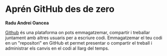 
# Aprén GitHub des de zero

**Radu Andrei Oancea**

[Github](https://github.com/) és una plataforma on pots emmagatzemar, compartir i treballar juntament amb altres usuaris per a escriure codi. Emmagatzemar el teu codi en un "repositori" en GitHub et permet
presentar o compartir el treball i administrar els canvis en el codi al llarg del temps. 
